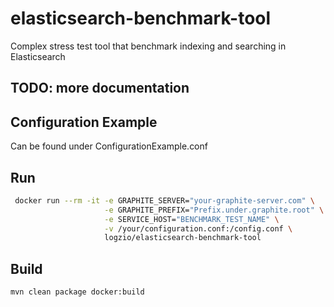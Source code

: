 # elasticsearch-benchmark-tool
Complex stress test tool that benchmark indexing and searching in Elasticsearch

## TODO: more documentation

## Configuration Example
Can be found under ConfigurationExample.conf

## Run
```bash
 docker run --rm -it -e GRAPHITE_SERVER="your-graphite-server.com" \
                     -e GRAPHITE_PREFIX="Prefix.under.graphite.root" \
                     -e SERVICE_HOST="BENCHMARK_TEST_NAME" \
                     -v /your/configuration.conf:/config.conf \
                     logzio/elasticsearch-benchmark-tool
```

## Build
```bash
mvn clean package docker:build
```
